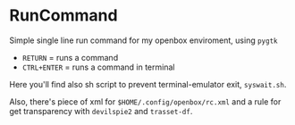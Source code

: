 RunCommand
==========

Simple single line run command for my openbox enviroment, using ``pygtk``

  * ``RETURN`` = runs a command
  * ``CTRL+ENTER`` = runs a command in terminal

Here you'll find also sh script to prevent terminal-emulator exit, ``syswait.sh``.

Also, there's piece of xml for ``$HOME/.config/openbox/rc.xml`` and a rule for get transparency with ``devilspie2`` and ``trasset-df``.
